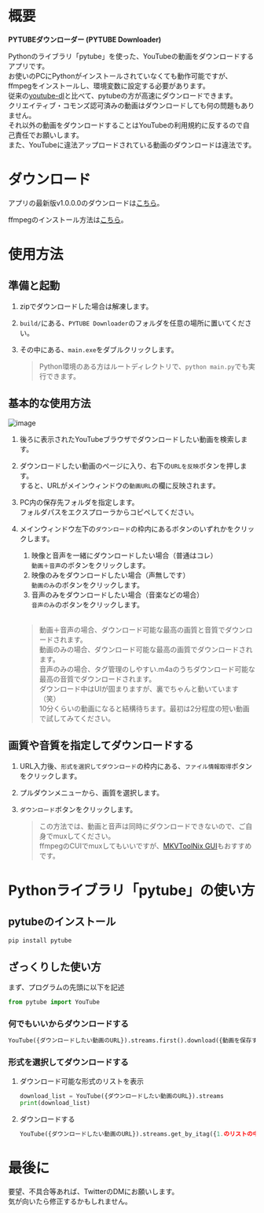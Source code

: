 # 概要

**PYTUBEダウンローダー (PYTUBE Downloader)**

Pythonのライブラリ「pytube」を使った、YouTubeの動画をダウンロードするアプリです。  
お使いのPCにPythonがインストールされていなくても動作可能ですが、  
ffmpegをインストールし、環境変数に設定する必要があります。  
従来の[youtube-dl](https://ja.wikipedia.org/wiki/Youtube-dl)と比べて、pytubeの方が高速にダウンロードできます。  
クリエイティブ・コモンズ認可済みの動画はダウンロードしても何の問題もありません。  
それ以外の動画をダウンロードすることはYouTubeの利用規約に反するので自己責任でお願いします。  
また、YouTubeに違法アップロードされている動画のダウンロードは違法です。

# ダウンロード

アプリの最新版v1.0.0.0のダウンロードは[こちら](https://github.com/yuusanx3/pytube_downloader_release/releases/tag/v1.0.0.0)。

ffmpegのインストール方法は[こちら](https://github.com/yuusanx3/knowledge/wiki/ffmpeg_install)。

# 使用方法

## 準備と起動

1. zipでダウンロードした場合は解凍します。

2. `build/`にある、`PYTUBE Downloader`のフォルダを任意の場所に置いてください。 
 
3. その中にある、`main.exe`をダブルクリックします。

   > Python環境のある方はルートディレクトリで、`python main.py`でも実行できます。

## 基本的な使用方法

![image](https://user-images.githubusercontent.com/123562334/215416215-db24ccc9-03ee-4fc8-93cf-71438e74dcc7.png)

1. 後ろに表示されたYouTubeブラウザでダウンロードしたい動画を検索します。

2. ダウンロードしたい動画のページに入り、右下の`URLを反映`ボタンを押します。  
すると、URLがメインウィンドウの`動画URL`の欄に反映されます。

3. PC内の保存先フォルダを指定します。  
フォルダパスをエクスプローラからコピペしてください。

4. メインウィンドウ左下の`ダウンロード`の枠内にあるボタンのいずれかをクリックします。  
   1. 映像と音声を一緒にダウンロードしたい場合（普通はコレ）  
      `動画＋音声`のボタンをクリックします。
   2. 映像のみをダウンロードしたい場合（声無しです）  
      `動画のみ`のボタンをクリックします。
   3. 音声のみをダウンロードしたい場合（音楽などの場合）  
      `音声のみ`のボタンをクリックします。<br><br>
   
   > 動画＋音声の場合、ダウンロード可能な最高の画質と音質でダウンロードされます。  
   > 動画のみの場合、ダウンロード可能な最高の画質でダウンロードされます。  
   > 音声のみの場合、タグ管理のしやすい.m4aのうちダウンロード可能な最高の音質でダウンロードされます。  
   > ダウンロード中はUIが固まりますが、裏でちゃんと動いています（笑）  
   > 10分くらいの動画になると結構待ちます。最初は2分程度の短い動画で試してみてください。
   
## 画質や音質を指定してダウンロードする

1. URL入力後、`形式を選択してダウンロード`の枠内にある、`ファイル情報取得`ボタンをクリックします。

2. プルダウンメニューから、画質を選択します。

3. `ダウンロード`ボタンをクリックします。

   > この方法では、動画と音声は同時にダウンロードできないので、ご自身でmuxしてください。  
   > ffmpegのCUIでmuxしてもいいですが、[MKVToolNix GUI](https://www.gigafree.net/media/me/mkvtoolnix.html)もおすすめです。

# Pythonライブラリ「pytube」の使い方

## pytubeのインストール

```cmd
pip install pytube
```

## ざっくりした使い方

まず、プログラムの先頭に以下を記述
```py
from pytube import YouTube
```

### 何でもいいからダウンロードする

```py
YouTube({ダウンロードしたい動画のURL}).streams.first().download({動画を保存するフォルダのパス})
```

### 形式を選択してダウンロードする

1. ダウンロード可能な形式のリストを表示
   ```py
   download_list = YouTube({ダウンロードしたい動画のURL}).streams
   print(download_list)
   ```

2. ダウンロードする
   ```py
   YouTube({ダウンロードしたい動画のURL}).streams.get_by_itag({1.のリストの中のitag番号}).download({動画を保存するフォルダのパス})
   ```

# 最後に

要望、不具合等あれば、TwitterのDMにお願いします。  
気が向いたら修正するかもしれません。
